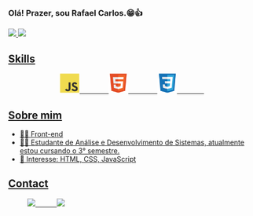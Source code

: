 ### Olá! Prazer, sou Rafael Carlos.😁👍
<div>
  <a href="https://github.com/Rafallt">
  <img height = "180em" src = "https://github-readme-stats.vercel.app/api?username=Rafallt&show_icons=true&theme=dracula&include_all_commits=true&count_private=true" />
  <img height = "180em" src = "https://github-readme-stats.vercel.app/api/top-langs/?username=Rafallt&layout=compact&langs_count=7&theme=dracula" />
</div>

  ## Skills
  <p align="center">
     <img height="40" src="https://raw.githubusercontent.com/devicons/devicon/master/icons/javascript/javascript-original.svg">
    &nbsp;&nbsp;&nbsp;&nbsp;&nbsp;&nbsp;&nbsp;&nbsp;&nbsp;&nbsp;&nbsp;&nbsp;&nbsp;
    <img height="40" src="https://raw.githubusercontent.com/devicons/devicon/master/icons/html5/html5-original.svg">
    &nbsp;&nbsp;&nbsp;&nbsp;&nbsp;&nbsp;&nbsp;&nbsp;&nbsp;&nbsp;&nbsp;&nbsp;&nbsp;
    <img height="40" src="https://raw.githubusercontent.com/devicons/devicon/master/icons/css3/css3-original.svg">
    &nbsp;&nbsp;&nbsp;&nbsp;&nbsp;&nbsp;&nbsp;&nbsp;&nbsp;&nbsp;&nbsp;&nbsp;&nbsp;
</p>
  <div/>

  ## Sobre mim
  
- 👨‍💻 Front-end
- 👨‍🎓 Estudante de Análise e Desenvolvimento de Sistemas, atualmente estou cursando o 3° semestre.
- 🎯 Interesse: HTML, CSS, JavaScript
  
  
 ## Contact
  </a>
   &nbsp;&nbsp;&nbsp;&nbsp;&nbsp;&nbsp;&nbsp;&nbsp;&nbsp;
    <a href="mailto:rafaelcarlos7735@gmail.com.com">
        <img src="https://img.shields.io/badge/gmail-D14836?&style=for-the-badge&logo=gmail&logoColor=white&link=mailto:rafaelcarlos7735@gmail.com.com">
    &nbsp;&nbsp;&nbsp;&nbsp;&nbsp;&nbsp;&nbsp;&nbsp;&nbsp;
 <a href="https://www.linkedin.com/in/rafael-carlos-322252177">
   <img src="https://img.shields.io/badge/linkedin-%230077B5.svg?&style=for-the-badge&logo=linkedin&logoColor=white&link=mailto:https://www.linkedin.com/in/rafael-carlos-322252177/">
   </a>
